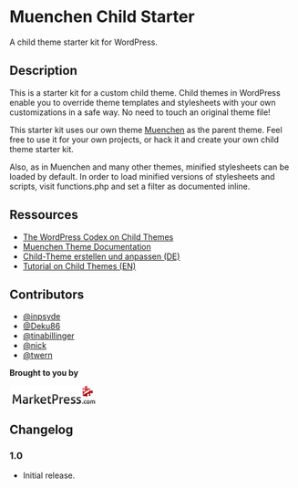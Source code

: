 # Muenchen Child Starter

A child theme starter kit for WordPress.

## Description
This is a starter kit for a custom child theme. Child themes in WordPress enable you to override theme templates and stylesheets with your own customizations in a safe way. No need to touch an original theme file!

This starter kit uses our own theme [Muenchen](http://marketpress.com/product/muenchen/) as the parent theme. Feel free to use it for your own projects, or hack it and create your own child theme starter kit.

Also, as in Muenchen and many other themes, minified stylesheets can be loaded by default. In order to load minified versions of stylesheets and scripts, visit functions.php and set a filter as documented inline.

## Ressources

* [The WordPress Codex on Child Themes](http://codex.wordpress.org/Child_Themes)
* [Muenchen Theme Documentation](http://marketpress.de/doku/theme-muenchen/)
* [Child-Theme erstellen und anpassen (DE)](http://make.marketpress.com/themes/child-themes-erstellen-anpassen)
* [Tutorial on Child Themes (EN)](http://marketpress.com/2013/creating-customizing-child-themes)

## Contributors

* [@inpsyde](https://github.com/inpsyde)
* [@Deku86](https://github.com/Deku86)
* [@tinabillinger](https://github.com/tinabillinger)
* [@nick](https://github.com/nick)
* [@twern](https://github.com/twern)

**Brought to you by**

[![MarketPress.com](/assets/img/mp-logo.png)](http://marketpress.com)

## Changelog

### 1.0

* Initial release.
